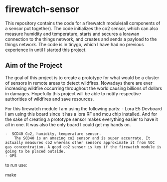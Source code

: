 # firewatch-sensor
This repository contains the code for a firewatch module(all components of a sensor put together). The code initializes the co2 sensor, which can also measure humidity and temperature, starts and secures a lorawan connection to the things network, and creates and sends a payload to the things network. The code is in tinygo, which I have had no previous experience in until I started this project.

## Aim of the Project
The goal of this project is to create a prototype for what would be a cluster of sensors in remote areas to detect wildfires. Nowadays there are ever increasing wildfire occurring throughout the world causing billions of dollars in damages. Hopefully this project will be able to notify respective authorities of wildfires and save resources. 

For this firewatch module I am using the following parts:
    - Lora E5 Devboard
        I am using this board since it has a lora RF and mcu chip installed. And for the sake of creating a prototype sensor makes everything easier to have it all in one. It was also the only board I could get my hands on.

    -  SCD40 Co2, humidity, temperature sensor.
        The SCD40 is an amazing co2 sensor and is super accurrate. It actually measures co2 whereas other sensors approximate it from VOC gas concentration. A good co2 sensor is key if the firewatch module is going to be placed outside.
    - GPS






to run use:

make